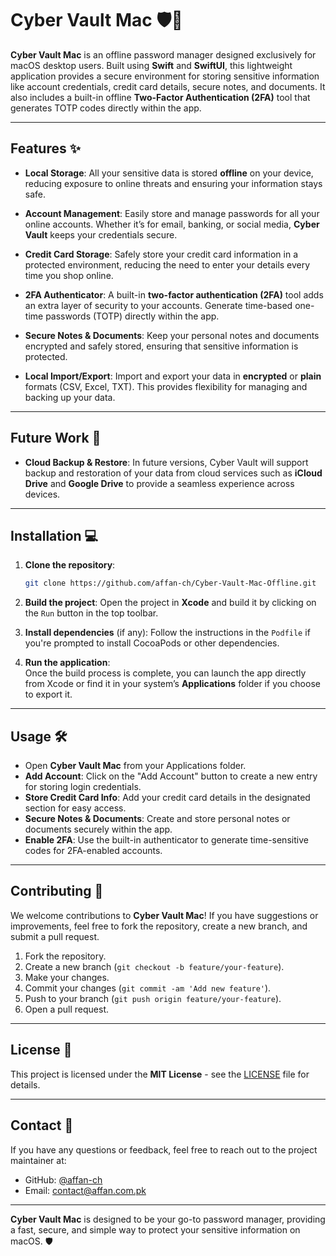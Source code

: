 # Cyber Vault Mac 🛡️🔐

**Cyber Vault Mac** is an offline password manager designed exclusively for macOS desktop users. Built using **Swift** and **SwiftUI**, this lightweight application provides a secure environment for storing sensitive information like account credentials, credit card details, secure notes, and documents. It also includes a built-in offline **Two-Factor Authentication (2FA)** tool that generates TOTP codes directly within the app.

---

## Features ✨

- **Local Storage**: All your sensitive data is stored **offline** on your device, reducing exposure to online threats and ensuring your information stays safe.
  
- **Account Management**: Easily store and manage passwords for all your online accounts. Whether it’s for email, banking, or social media, **Cyber Vault** keeps your credentials secure.

- **Credit Card Storage**: Safely store your credit card information in a protected environment, reducing the need to enter your details every time you shop online.

- **2FA Authenticator**: A built-in **two-factor authentication (2FA)** tool adds an extra layer of security to your accounts. Generate time-based one-time passwords (TOTP) directly within the app.

- **Secure Notes & Documents**: Keep your personal notes and documents encrypted and safely stored, ensuring that sensitive information is protected.

- **Local Import/Export**: Import and export your data in **encrypted** or **plain** formats (CSV, Excel, TXT). This provides flexibility for managing and backing up your data.

---

## Future Work 🚀

- **Cloud Backup & Restore**: In future versions, Cyber Vault will support backup and restoration of your data from cloud services such as **iCloud Drive** and **Google Drive** to provide a seamless experience across devices.

---

## Installation 💻

1. **Clone the repository**:

   ```bash
   git clone https://github.com/affan-ch/Cyber-Vault-Mac-Offline.git
   ```

2. **Build the project**:
   Open the project in **Xcode** and build it by clicking on the `Run` button in the top toolbar.

3. **Install dependencies** (if any):
   Follow the instructions in the `Podfile` if you're prompted to install CocoaPods or other dependencies.

4. **Run the application**:  
   Once the build process is complete, you can launch the app directly from Xcode or find it in your system’s **Applications** folder if you choose to export it.

---

## Usage 🛠️

- Open **Cyber Vault Mac** from your Applications folder.
- **Add Account**: Click on the "Add Account" button to create a new entry for storing login credentials.
- **Store Credit Card Info**: Add your credit card details in the designated section for easy access.
- **Secure Notes & Documents**: Create and store personal notes or documents securely within the app.
- **Enable 2FA**: Use the built-in authenticator to generate time-sensitive codes for 2FA-enabled accounts.

---

## Contributing 🤝

We welcome contributions to **Cyber Vault Mac**! If you have suggestions or improvements, feel free to fork the repository, create a new branch, and submit a pull request.

1. Fork the repository.
2. Create a new branch (`git checkout -b feature/your-feature`).
3. Make your changes.
4. Commit your changes (`git commit -am 'Add new feature'`).
5. Push to your branch (`git push origin feature/your-feature`).
6. Open a pull request.

---

## License 📜

This project is licensed under the **MIT License** - see the [LICENSE](LICENSE) file for details.

---

## Contact 📧

If you have any questions or feedback, feel free to reach out to the project maintainer at:

- GitHub: [@affan-ch](https://github.com/affan-ch)
- Email: [contact@affan.com.pk](mailto:contact@affan.com.pk)

---

**Cyber Vault Mac** is designed to be your go-to password manager, providing a fast, secure, and simple way to protect your sensitive information on macOS. 🛡️
